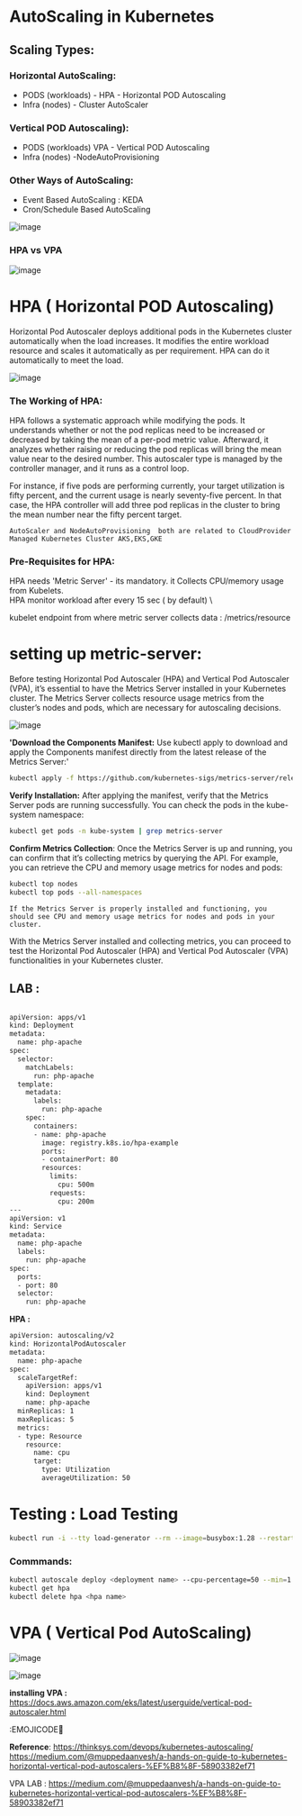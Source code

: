 # AutoScaling in Kubernetes

## Scaling Types:



 ###  Horizontal AutoScaling:

 - PODS (workloads)  -  HPA -  Horizontal POD Autoscaling
 - Infra (nodes) - Cluster AutoScaler


### Vertical POD Autoscaling):
 - PODS (workloads) VPA  -  Vertical POD Autoscaling   
 - Infra (nodes) -NodeAutoProvisioning 



### Other Ways of AutoScaling:
- Event Based AutoScaling :  KEDA        
- Cron/Schedule Based AutoScaling



![image](https://github.com/user-attachments/assets/d5004c3c-2c01-42d7-bfc5-b742778188a8)


### HPA vs VPA

![image](https://github.com/user-attachments/assets/36e32c79-cced-48fb-89c9-4455fcef420d)




# HPA ( Horizontal POD Autoscaling)

Horizontal Pod Autoscaler deploys additional pods in the Kubernetes cluster automatically when the load increases. It modifies the entire workload resource and scales it automatically as per requirement. 
HPA can do it automatically to meet the load.

![image](https://github.com/user-attachments/assets/59ca0208-6a4f-4af3-9fa8-0f2510a920bc)





### The Working of HPA:

HPA follows a systematic approach while modifying the pods. It understands whether or not the pod replicas need to be increased or decreased by taking the mean of a per-pod metric value. Afterward, it analyzes whether raising or reducing the pod replicas will bring the mean value near to the desired number. This autoscaler type is managed by the controller manager, and it runs as a control loop.

For instance, if five pods are performing currently, your target utilization is fifty percent, and the current usage is nearly seventy-five percent. In that case, the HPA controller will add three pod replicas in the cluster to bring the mean number near the fifty percent target.



  `AutoScaler and NodeAutoProvisioning  both are related to CloudProvider Managed Kubernetes Cluster AKS,EKS,GKE`


 ### Pre-Requisites for HPA:

HPA needs 'Metric Server' - its mandatory.  it Collects CPU/memory usage from Kubelets. \
HPA monitor workload after every 15 sec ( by default)  \


kubelet endpoint from where metric server collects data : /metrics/resource


# setting up metric-server:

Before testing Horizontal Pod Autoscaler (HPA) and Vertical Pod Autoscaler (VPA), it’s essential to have the Metrics Server installed in your Kubernetes cluster. The Metrics Server collects resource usage metrics from the cluster’s nodes and pods, which are necessary for autoscaling decisions.


![image](https://github.com/user-attachments/assets/87551d55-08e1-4644-a2b7-413d6ded9fbc)


**'Download the Components Manifest:**
Use kubectl apply to download and apply the Components manifest directly from the latest release of the Metrics Server:'

```bash
kubectl apply -f https://github.com/kubernetes-sigs/metrics-server/releases/latest/download/components.yaml
```


**Verify Installation:** After applying the manifest, verify that the Metrics Server pods are running successfully. You can check the pods in the kube-system namespace:

```bash
kubectl get pods -n kube-system | grep metrics-server
```

**Confirm Metrics Collection**: Once the Metrics Server is up and running, you can confirm that it’s collecting metrics by querying the API. For example, you can retrieve the CPU and memory usage metrics for nodes and pods:

```bash
kubectl top nodes
kubectl top pods --all-namespaces
```

`If the Metrics Server is properly installed and functioning, you should see CPU and memory usage metrics for nodes and pods in your cluster.`

With the Metrics Server installed and collecting metrics, you can proceed to test the Horizontal Pod Autoscaler (HPA) and Vertical Pod Autoscaler (VPA) functionalities in your Kubernetes cluster.



## LAB :


```bash

apiVersion: apps/v1
kind: Deployment
metadata:
  name: php-apache
spec:
  selector:
    matchLabels:
      run: php-apache
  template:
    metadata:
      labels:
        run: php-apache
    spec:
      containers:
      - name: php-apache
        image: registry.k8s.io/hpa-example
        ports:
        - containerPort: 80
        resources:
          limits:
            cpu: 500m
          requests:
            cpu: 200m
---
apiVersion: v1
kind: Service
metadata:
  name: php-apache
  labels:
    run: php-apache
spec:
  ports:
  - port: 80
  selector:
    run: php-apache

```

**HPA :**

```bash
apiVersion: autoscaling/v2
kind: HorizontalPodAutoscaler
metadata:
  name: php-apache
spec:
  scaleTargetRef:
    apiVersion: apps/v1
    kind: Deployment
    name: php-apache
  minReplicas: 1
  maxReplicas: 5
  metrics:
  - type: Resource
    resource:
      name: cpu
      target:
        type: Utilization
        averageUtilization: 50
```




# Testing : Load Testing

```bash
kubectl run -i --tty load-generator --rm --image=busybox:1.28 --restart=Never -- /bin/sh -c "while sleep 0.01; do wget -q -O- http://php-apache; done"

```


### Commmands:

```bash
kubectl autoscale deploy <deployment name> --cpu-percentage=50 --min=1 --max=10
kubectl get hpa
kubectl delete hpa <hpa name>
```















































# VPA ( Vertical Pod AutoScaling)

![image](https://github.com/user-attachments/assets/e765b14d-8cb6-4b3a-bfa2-afe50e0d47d2)


![image](https://github.com/user-attachments/assets/9c9bcee9-c9bc-455b-a329-2ffaeb476e61)



**installing VPA :**
https://docs.aws.amazon.com/eks/latest/userguide/vertical-pod-autoscaler.html


:EMOJICODE📓

**Reference**: https://thinksys.com/devops/kubernetes-autoscaling/
https://medium.com/@muppedaanvesh/a-hands-on-guide-to-kubernetes-horizontal-vertical-pod-autoscalers-%EF%B8%8F-58903382ef71


VPA LAB : https://medium.com/@muppedaanvesh/a-hands-on-guide-to-kubernetes-horizontal-vertical-pod-autoscalers-%EF%B8%8F-58903382ef71

